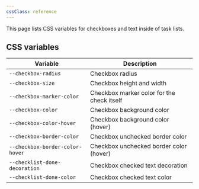 ```yaml
---
cssClass: reference
---
```


This page lists CSS variables for checkboxes and text inside of task lists.

## CSS variables

| Variable                        | Description                                |
| ------------------------------- | ------------------------------------------ |
| `--checkbox-radius`             | Checkbox radius                            |
| `--checkbox-size`               | Checkbox height and width                  |
| `--checkbox-marker-color`       | Checkbox marker color for the check itself |
| `--checkbox-color`              | Checkbox background color                  |
| `--checkbox-color-hover`        | Checkbox background color (hover)          |
| `--checkbox-border-color`       | Checkbox unchecked border color            |
| `--checkbox-border-color-hover` | Checkbox unchecked border color (hover)    |
| `--checklist-done-decoration`   | Checkbox checked text decoration           |
| `--checklist-done-color`        | Checkbox checked text color                |
